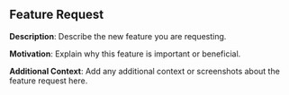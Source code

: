 ## Feature Request

**Description**: 
Describe the new feature you are requesting.

**Motivation**: 
Explain why this feature is important or beneficial.

**Additional Context**: 
Add any additional context or screenshots about the feature request here.
